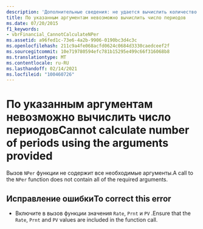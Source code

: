 ```yaml
---
description: 'Дополнительные сведения: не удается вычислить количество периодов с помощью указанных аргументов'
title: По указанным аргументам невозможно вычислить число периодов
ms.date: 07/20/2015
f1_keywords:
- vbrFinancial_CannotCalculateNPer
ms.assetid: a96fed1c-73e6-4a2b-9906-0190bc3d4c3c
ms.openlocfilehash: 211c9a4fe068acfd0624c0684d3330caedceef2f
ms.sourcegitcommit: 10e719780594efc781b15295e499c66f316068b8
ms.translationtype: MT
ms.contentlocale: ru-RU
ms.lasthandoff: 02/14/2021
ms.locfileid: "100460726"
---
```

# <a name="cannot-calculate-number-of-periods-using-the-arguments-provided"></a><span data-ttu-id="583d0-103">По указанным аргументам невозможно вычислить число периодов</span><span class="sxs-lookup"><span data-stu-id="583d0-103">Cannot calculate number of periods using the arguments provided</span></span>

<span data-ttu-id="583d0-104">Вызов `NPer` функции не содержит все необходимые аргументы.</span><span class="sxs-lookup"><span data-stu-id="583d0-104">A call to the `NPer` function does not contain all of the required arguments.</span></span>  
  
## <a name="to-correct-this-error"></a><span data-ttu-id="583d0-105">Исправление ошибки</span><span class="sxs-lookup"><span data-stu-id="583d0-105">To correct this error</span></span>  
  
- <span data-ttu-id="583d0-106">Включите в вызов функции значения `Rate`, `Prnt` и `PV` .</span><span class="sxs-lookup"><span data-stu-id="583d0-106">Ensure that the `Rate`, `Prnt` and `PV` values are included in the function call.</span></span>
